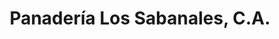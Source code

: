 ---
title: "Panadería Los Sabanales, C.A."
url: /ciudad-guayana/panaderia-los-sabanales-c-a/
shop: panadería
---